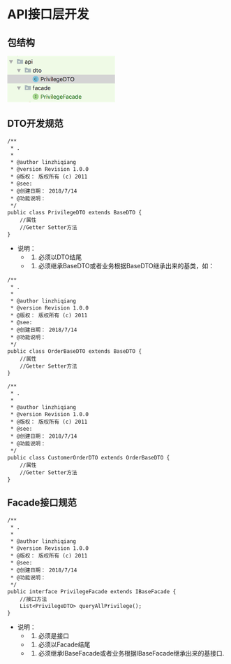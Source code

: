 # API接口层开发

## 包结构

![](../.gitbook/assets/api-package.png)

## DTO开发规范

```text
/**
 * .
 *
 * @author linzhiqiang
 * @version Revision 1.0.0
 * @版权： 版权所有 (c) 2011
 * @see:
 * @创建日期： 2018/7/14
 * @功能说明：
 */
public class PrivilegeDTO extends BaseDTO {
    //属性
    //Getter Setter方法
}
```

* 说明：
  * 1. 必须以DTO结尾
  * 1. 必须继承BaseDTO或者业务根据BaseDTO继承出来的基类，如：

```text
/**
 * .
 *
 * @author linzhiqiang
 * @version Revision 1.0.0
 * @版权： 版权所有 (c) 2011
 * @see:
 * @创建日期： 2018/7/14
 * @功能说明：
 */
public class OrderBaseDTO extends BaseDTO {
    //属性
    //Getter Setter方法
}
```

```text
/**
 * .
 *
 * @author linzhiqiang
 * @version Revision 1.0.0
 * @版权： 版权所有 (c) 2011
 * @see:
 * @创建日期： 2018/7/14
 * @功能说明：
 */
public class CustomerOrderDTO extends OrderBaseDTO {
    //属性
    //Getter Setter方法
}
```

## Facade接口规范

```text
/**
 * .
 *
 * @author linzhiqiang
 * @version Revision 1.0.0
 * @版权： 版权所有 (c) 2011
 * @see:
 * @创建日期： 2018/7/14
 * @功能说明：
 */
public interface PrivilegeFacade extends IBaseFacade {
    //接口方法
    List<PrivilegeDTO> queryAllPrivilege();
}
```

* 说明：
  * 1. 必须是接口
  * 1. 必须以Facade结尾
  * 1. 必须继承IBaseFacade或者业务根据IBaseFacade继承出来的基接口.

